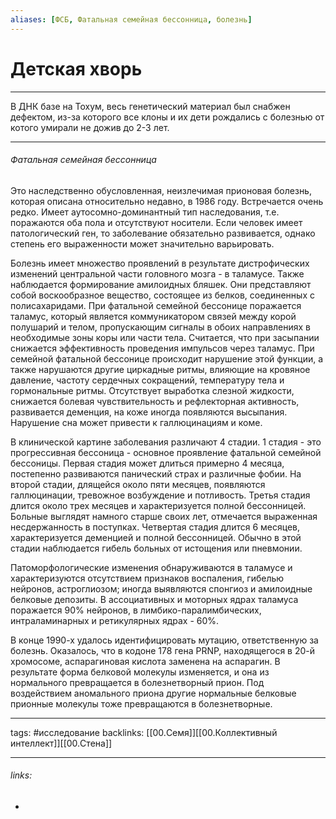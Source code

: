 ```yaml
---
aliases: [ФСБ, Фатальная семейная бессонница, болезнь]
---
```

# Детская хворь
---
В ДНК базе на Тохум, весь генетический материал был снабжен дефектом, из-за которого все клоны и их дети рождались с болезнью от котого умирали не дожив до 2-3 лет.

---
###### Фатальная семейная бессонница

Это наследственно обусловленная, неизлечимая прионовая болезнь, которая описана относительно недавно, в 1986 году. Встречается очень редко. Имеет аутосомно-доминантный тип наследования, т.е. поражаются оба пола и отсутствуют носители. Если человек имеет патологический ген, то заболевание обязательно развивается, однако степень его выраженности может значительно варьировать. 

Болезнь имеет множество проявлений в результате дистрофических изменений центральной части головного мозга - в таламусе. Также наблюдается формирование амилоидных бляшек. Они представляют собой воскообразное вещество, состоящее из белков, соединенных с полисахаридами. При фатальной семейной бессонице поражается таламус, который является коммуникатором связей между корой полушарий и телом, пропускающим сигналы в обоих направлениях в необходимые зоны коры или части тела. Считается, что при засыпании снижается эффективность проведения импульсов через таламус. При семейной фатальной бессонице происходит нарушение этой функции, а также нарушаются другие циркадные ритмы, влияющие на кровяное давление, частоту сердечных сокращений, температуру тела и гормональные ритмы. Отсутствует выработка слезной жидкости, снижается болевая чувствительность и рефлекторная активность, развивается деменция, на коже иногда появляются высыпания. Нарушение сна может привести к галлюцинациям и коме.  

В клинической картине заболевания различают 4 стадии. 1 стадия - это прогрессивная бессоница - основное проявление фатальной семейной бессоницы. Первая стадия может длиться примерно 4 месяца, постепенно развиваются панический страх и различные фобии. На второй стадии, длящейся около пяти месяцев, появляются галлюцинации, тревожное возбуждение и потливость. Третья стадия длится около трех месяцев и характеризуется полной бессонницей. Больные выглядят намного старше своих лет, отмечается выраженная несдержанность в поступках. Четвертая стадия длится 6 месяцев, характеризуется деменцией и полной бессонницей. Обычно в этой стадии наблюдается гибель больных от истощения или пневмонии.  

Патоморфологические изменения обнаруживаются в таламусе и характеризуются отсутствием признаков воспаления, гибелью нейронов, астроглиозом; иногда выявляются спонгиоз и амилоидные белковые депозиты. В ассоциативных и моторных ядрах таламуса поражается 90% нейронов, в лимбико-паралимбических, интраламинарных и ретикулярных ядрах - 60%.

В конце 1990-х удалось идентифицировать мутацию, ответственную за болезнь. Оказалось, что в кодоне 178 гена PRNP, находящегося в 20-й хромосоме, аспарагиновая кислота заменена на аспарагин. В результате форма белковой молекулы изменяется, и она из нормального превращается в болезнетворный прион. Под воздействием аномального приона другие нормальные белковые прионные молекулы тоже превращаются в болезнетворные.

---
tags: #исследование 
backlinks: [[00.Семя]][[00.Коллективный интеллект]][[00.Стена]]

---
###### links:
- 

